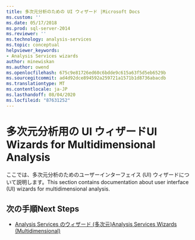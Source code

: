 ```yaml
---
title: 多次元分析のための UI ウィザード |Microsoft Docs
ms.custom: ''
ms.date: 05/17/2018
ms.prod: sql-server-2014
ms.reviewer: ''
ms.technology: analysis-services
ms.topic: conceptual
helpviewer_keywords:
- Analysis Services wizards
author: minewiskan
ms.author: owend
ms.openlocfilehash: 675c9e81726ed60c6bdde9c615a63f5d5eb6529b
ms.sourcegitcommit: ad4d92dce894592a259721a1571b1d8736abacdb
ms.translationtype: MT
ms.contentlocale: ja-JP
ms.lasthandoff: 08/04/2020
ms.locfileid: "87631252"
---
```

# <a name="ui-wizards-for-multidimensional-analysis"></a><span data-ttu-id="17971-102">多次元分析用の UI ウィザード</span><span class="sxs-lookup"><span data-stu-id="17971-102">UI Wizards for Multidimensional Analysis</span></span>

<span data-ttu-id="17971-103">ここでは、多次元分析のためのユーザーインターフェイス (UI) ウィザードについて説明します。</span><span class="sxs-lookup"><span data-stu-id="17971-103">This section contains documentation about user interface (UI) wizards for multidimensional analysis.</span></span>

## <a name="next-steps"></a><span data-ttu-id="17971-104">次の手順</span><span class="sxs-lookup"><span data-stu-id="17971-104">Next Steps</span></span>

- [<span data-ttu-id="17971-105">Analysis Services のウィザード (多次元)</span><span class="sxs-lookup"><span data-stu-id="17971-105">Analysis Services Wizards (Multidimensional)</span></span>](../analysis-services-wizards-multidimensional-data.md)


